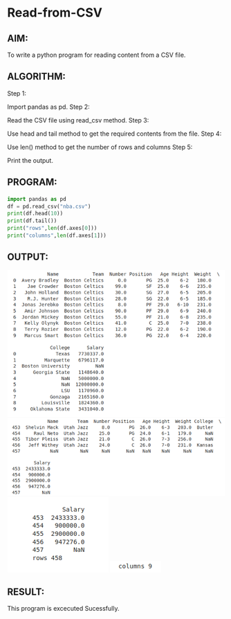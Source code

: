 # Read-from-CSV

## AIM:
To write a python program for reading content from a CSV file.

## ALGORITHM:
Step 1:

Import pandas as pd.
Step 2:

Read the CSV file using read_csv method.
Step 3:

Use head and tail method to get the required contents from the file.
Step 4:

Use len() method to get the number of rows and columns
Step 5:

Print the output.

## PROGRAM:
```py
import pandas as pd
df = pd.read_csv("nba.csv")
print(df.head(10))
print(df.tail())
print("rows",len(df.axes[0]))
print("columns",len(df.axes[1]))
```

## OUTPUT:
![output](/nba1.png)
![output](/nba2.png)
![output](/nba3.png)
![output](/nba4.png)


## RESULT:
This program is excecuted Sucessfully.
